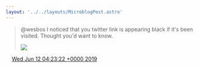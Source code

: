 ```yaml
---
layout: '../../layouts/MicroblogPost.astro'
---
```


> @wesbos I noticed that you twitter link is appearing black if it's been visited. Thought you'd want to know. 
> 
> ![](/media/1138663053765910528-D81X_jRUwAAbEEb.png)

<img src="/media/tweet.ico" width="12" /> [Wed Jun 12 04:23:22 +0000 2019](https://twitter.com/lindsaykwardell/status/1138663053765910528)